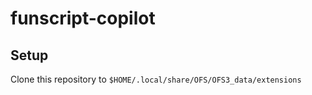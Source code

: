 # funscript-copilot

## Setup

Clone this repository to `$HOME/.local/share/OFS/OFS3_data/extensions`
